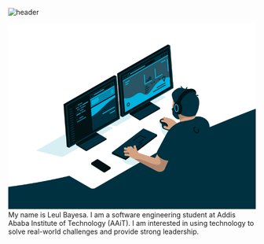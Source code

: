 ![header](https://capsule-render.vercel.app/api?type=waving&color=auto&height=150&section=header&text=Welcome%20&fontSize=60&animation=fadeIn)

<img src = "https://github.com/LeulBayesa/LeulBayesa/blob/main/Coding.gif"/>
My name is Leul Bayesa. I am a software engineering student at Addis Ababa Institute of Technology (AAiT). I am interested in using technology to solve real-world challenges and provide strong leadership.


